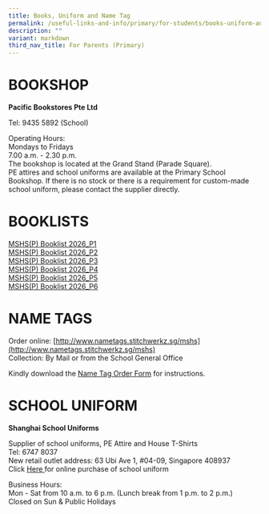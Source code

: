 ```yaml
---
title: Books, Uniform and Name Tag
permalink: /useful-links-and-info/primary/for-students/books-uniform-and-name-tags/
description: ""
variant: markdown
third_nav_title: For Parents (Primary)
---
```

# BOOKSHOP

**Pacific Bookstores Pte Ltd**

Tel: 9435 5892 (School)<br>

Operating Hours:<br>
Mondays to Fridays<br>
7.00 a.m. - 2.30 p.m.&nbsp;<br>
The bookshop is located at the Grand Stand (Parade Square).&nbsp;<br>
PE attires and school uniforms are available at the Primary School Bookshop. If there is no stock or there is a requirement for custom-made school uniform, please contact the supplier directly.

# BOOKLISTS

[MSHS(P) Booklist 2026_P1](/files/MSHS_P__Booklist_2026_P1.pdf) <br>
[MSHS(P) Booklist 2026_P2](/files/MSHS_P__Booklist_2026_P2.pdf)<br>
[MSHS(P) Booklist 2026_P3](/files/MSHS_P__Booklist_2026_P3.pdf)<br>
[MSHS(P) Booklist 2026_P4](/files/MSHS_P__Booklist_2026_P4.pdf)<br>
[MSHS(P) Booklist 2026_P5](/files/MSHS_P__Booklist_2026_P5.pdf)<br>
[MSHS(P) Booklist 2026_P6](/files/MSHS_P__Booklist_2026_P6.pdf)

# NAME TAGS

Order online: [http://www.nametags.stitchwerkz.sg/mshs](http://www.nametags.stitchwerkz.sg/mshs) <br>
Collection: By Mail or from the School General Office

Kindly download the [Name Tag Order Form](/files/Name_tag_Order_Form.pdf) for instructions.

# SCHOOL UNIFORM

**Shanghai School Uniforms**

Supplier of school uniforms, PE Attire and House T-Shirts<br>
Tel: 6747 8037<br>
New retail outlet address: 63 Ubi Ave 1, #04-09, Singapore 408937<br>
Click [Here ](https://shop.shanghai-uniforms.com/product-category/maris-stella-high-primary/) for online purchase of school uniform
  

Business Hours:<br>
Mon - Sat from 10 a.m. to 6 p.m. (Lunch break from 1 p.m. to 2 p.m.)<br>
Closed on Sun &amp; Public Holidays<br>